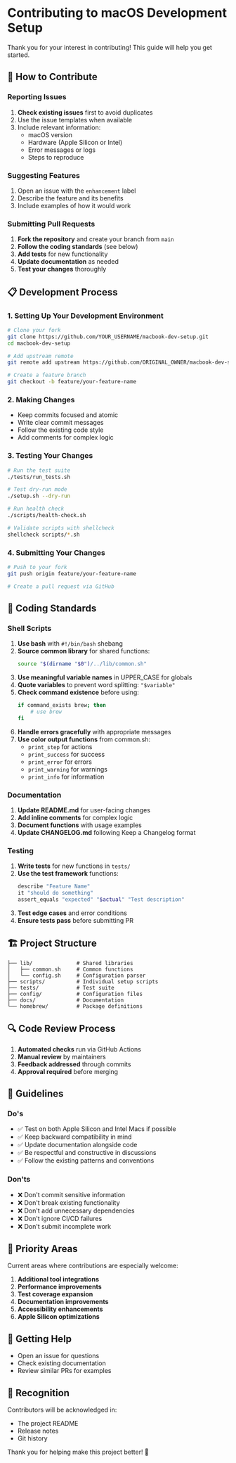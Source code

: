 # Contributing to macOS Development Setup

Thank you for your interest in contributing! This guide will help you get started.

## 🤝 How to Contribute

### Reporting Issues

1. **Check existing issues** first to avoid duplicates
2. Use the issue templates when available
3. Include relevant information:
   - macOS version
   - Hardware (Apple Silicon or Intel)
   - Error messages or logs
   - Steps to reproduce

### Suggesting Features

1. Open an issue with the `enhancement` label
2. Describe the feature and its benefits
3. Include examples of how it would work

### Submitting Pull Requests

1. **Fork the repository** and create your branch from `main`
2. **Follow the coding standards** (see below)
3. **Add tests** for new functionality
4. **Update documentation** as needed
5. **Test your changes** thoroughly

## 📋 Development Process

### 1. Setting Up Your Development Environment

```bash
# Clone your fork
git clone https://github.com/YOUR_USERNAME/macbook-dev-setup.git
cd macbook-dev-setup

# Add upstream remote
git remote add upstream https://github.com/ORIGINAL_OWNER/macbook-dev-setup.git

# Create a feature branch
git checkout -b feature/your-feature-name
```

### 2. Making Changes

- Keep commits focused and atomic
- Write clear commit messages
- Follow the existing code style
- Add comments for complex logic

### 3. Testing Your Changes

```bash
# Run the test suite
./tests/run_tests.sh

# Test dry-run mode
./setup.sh --dry-run

# Run health check
./scripts/health-check.sh

# Validate scripts with shellcheck
shellcheck scripts/*.sh
```

### 4. Submitting Your Changes

```bash
# Push to your fork
git push origin feature/your-feature-name

# Create a pull request via GitHub
```

## 🎨 Coding Standards

### Shell Scripts

1. **Use bash** with `#!/bin/bash` shebang
2. **Source common library** for shared functions:
   ```bash
   source "$(dirname "$0")/../lib/common.sh"
   ```
3. **Use meaningful variable names** in UPPER_CASE for globals
4. **Quote variables** to prevent word splitting: `"$variable"`
5. **Check command existence** before using:
   ```bash
   if command_exists brew; then
       # use brew
   fi
   ```
6. **Handle errors gracefully** with appropriate messages
7. **Use color output functions** from common.sh:
   - `print_step` for actions
   - `print_success` for success
   - `print_error` for errors
   - `print_warning` for warnings
   - `print_info` for information

### Documentation

1. **Update README.md** for user-facing changes
2. **Add inline comments** for complex logic
3. **Document functions** with usage examples
4. **Update CHANGELOG.md** following Keep a Changelog format

### Testing

1. **Write tests** for new functions in `tests/`
2. **Use the test framework** functions:
   ```bash
   describe "Feature Name"
   it "should do something"
   assert_equals "expected" "$actual" "Test description"
   ```
3. **Test edge cases** and error conditions
4. **Ensure tests pass** before submitting PR

## 🏗️ Project Structure

```
├── lib/              # Shared libraries
│   ├── common.sh     # Common functions
│   └── config.sh     # Configuration parser
├── scripts/          # Individual setup scripts
├── tests/            # Test suite
├── config/           # Configuration files
├── docs/             # Documentation
└── homebrew/         # Package definitions
```

## 🔍 Code Review Process

1. **Automated checks** run via GitHub Actions
2. **Manual review** by maintainers
3. **Feedback addressed** through commits
4. **Approval required** before merging

## 📜 Guidelines

### Do's
- ✅ Test on both Apple Silicon and Intel Macs if possible
- ✅ Keep backward compatibility in mind
- ✅ Update documentation alongside code
- ✅ Be respectful and constructive in discussions
- ✅ Follow the existing patterns and conventions

### Don'ts
- ❌ Don't commit sensitive information
- ❌ Don't break existing functionality
- ❌ Don't add unnecessary dependencies
- ❌ Don't ignore CI/CD failures
- ❌ Don't submit incomplete work

## 🎯 Priority Areas

Current areas where contributions are especially welcome:

1. **Additional tool integrations**
2. **Performance improvements**
3. **Test coverage expansion**
4. **Documentation improvements**
5. **Accessibility enhancements**
6. **Apple Silicon optimizations**

## 📮 Getting Help

- Open an issue for questions
- Check existing documentation
- Review similar PRs for examples

## 🙏 Recognition

Contributors will be acknowledged in:
- The project README
- Release notes
- Git history

Thank you for helping make this project better! 🎉